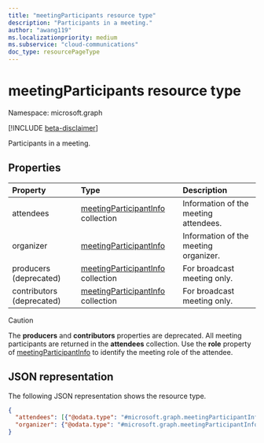 ```yaml
---
title: "meetingParticipants resource type"
description: "Participants in a meeting."
author: "awang119"
ms.localizationpriority: medium
ms.subservice: "cloud-communications"
doc_type: resourcePageType
---
```


# meetingParticipants resource type

Namespace: microsoft.graph

[!INCLUDE [beta-disclaimer](../../includes/beta-disclaimer.md)]

Participants in a meeting.

## Properties

| Property                  | Type                                                           | Description                           |
| :------------------------ | :------------------------------------------------------------- | :------------------------------------ |
| attendees                 | [meetingParticipantInfo](meetingparticipantinfo.md) collection | Information of the meeting attendees. |
| organizer                 | [meetingParticipantInfo](meetingparticipantinfo.md)            | Information of the meeting organizer. |
| producers (deprecated)    | [meetingParticipantInfo](meetingparticipantinfo.md) collection | For broadcast meeting only.           |
| contributors (deprecated) | [meetingParticipantInfo](meetingparticipantinfo.md) collection | For broadcast meeting only.           |

> [!CAUTION]
> The **producers** and **contributors** properties are deprecated. All meeting participants are returned in the
> **attendees** collection. Use the **role** property of [meetingParticipantInfo](meetingparticipantinfo.md)
> to identify the meeting role of the attendee.

## JSON representation

The following JSON representation shows the resource type.

<!-- {
  "blockType": "resource",
  "@odata.type": "microsoft.graph.meetingParticipants"
}-->
```json
{
  "attendees": [{"@odata.type": "#microsoft.graph.meetingParticipantInfo"}],
  "organizer": {"@odata.type": "#microsoft.graph.meetingParticipantInfo"},
}
```

<!-- uuid: 8fcb5dbc-d5aa-4681-8e31-b001d5168d79
2015-10-25 14:57:30 UTC -->
<!--
{
  "type": "#page.annotation",
  "description": "meetingParticipants resource",
  "keywords": "",
  "section": "documentation",
  "tocPath": "",
  "suppressions": []
}
-->


